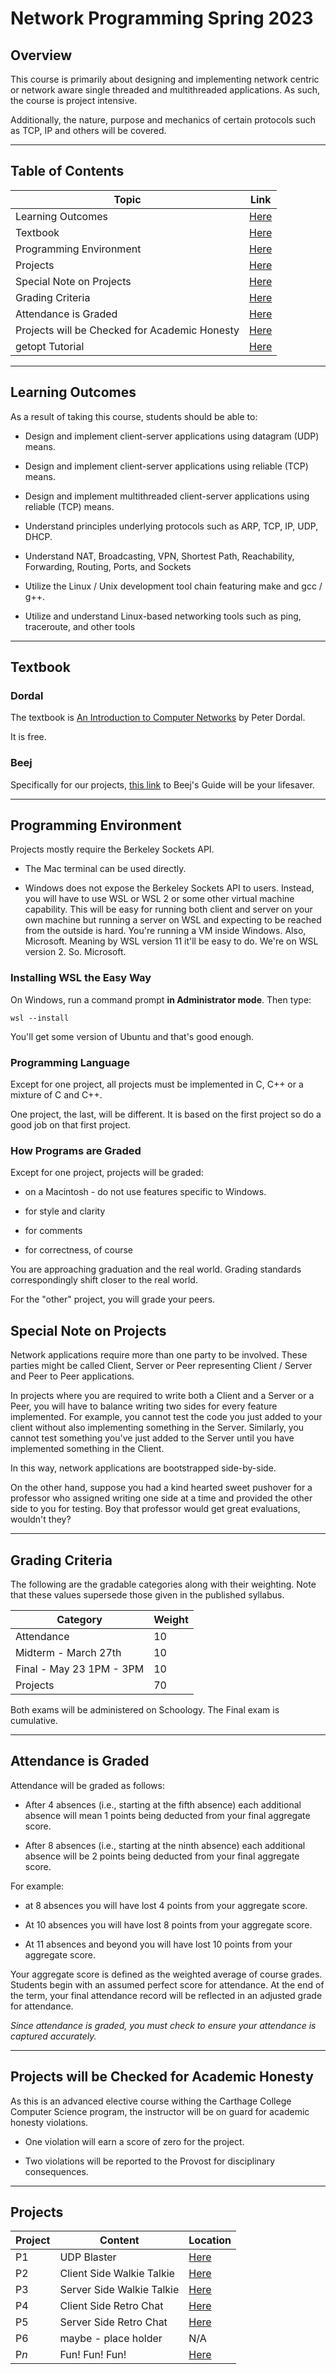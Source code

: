 # Network Programming Spring 2023

## Overview

This course is primarily about designing and implementing network
centric or network aware single threaded and multithreaded
applications. As such, the course is project intensive.

Additionally, the nature, purpose and mechanics of certain protocols
such as TCP, IP and others will be covered.

---

## Table of Contents

| Topic | Link |
| ----- | ---- |
| Learning Outcomes | [Here](#learning-outcomes) |
| Textbook | [Here](#textbook) |
| Programming Environment | [Here](#programming-environment) |
| Projects | [Here](#projects) |
| Special Note on Projects | [Here](#special-note-on-projects) |
| Grading Criteria | [Here](#grading-criteria) |
| Attendance is Graded | [Here](#attendance-is-graded) |
| Projects will be Checked for Academic Honesty | [Here](#projects-will-be-checked-for-academic-honesty) |
| getopt Tutorial | [Here](./getopt/README.md) |


---

## Learning Outcomes

As a result of taking this course, students should be able to:

* Design and implement client-server applications using datagram (UDP) means.

* Design and implement client-server applications using reliable (TCP) means.

* Design and implement multithreaded client-server applications using reliable (TCP) means.

* Understand principles underlying protocols such as ARP, TCP, IP, UDP, DHCP.

* Understand NAT, Broadcasting, VPN, Shortest Path, Reachability, Forwarding, Routing, Ports,
and Sockets

* Utilize the Linux / Unix development tool chain featuring make and gcc / g++.

* Utilize and understand Linux-based networking tools such as ping, traceroute, and other tools

---

## Textbook

### Dordal

The textbook is [An Introduction to Computer Networks](<http://intronetworks.cs.luc.edu/current2/ComputerNetworks.pdf>) by Peter
Dordal.

It is free.

### Beej

Specifically for our projects, [this
link](<https://beej.us/guide/bgnet/html/split-wide/>) to Beej's Guide
 will be your lifesaver.

---

## Programming Environment

Projects mostly require the Berkeley Sockets API.

* The Mac terminal can be used directly.

* Windows does not expose the Berkeley Sockets API to users. Instead,
you will have to use WSL or WSL 2 or some other virtual machine
capability. This will be easy for running both client and server on
your own machine but running a server on WSL and expecting to be
reached from the outside is hard. You're running a VM inside Windows.
Also, Microsoft. Meaning by WSL version 11 it'll be easy to do. We're
on WSL version 2. So. Microsoft.

### Installing WSL the Easy Way

On Windows, run a command prompt **in Administrator mode**. Then type:

```wsl --install```

You'll get some version of Ubuntu and that's good enough.

### Programming Language

Except for one project, all projects must be implemented in C, C++ or
a mixture of C and C++.

One project, the last, will be different. It is based on the first
project so do a good job on that first project.

### How Programs are Graded

Except for one project, projects will be graded:

* on a Macintosh - do not use features specific to Windows.

* for style and clarity

* for comments

* for correctness, of course

You are approaching graduation and the real world. Grading standards
correspondingly shift closer to the real world.

For the "other" project, you will grade your peers.

## Special Note on Projects

Network applications require more than one party to be involved. These
parties might be called Client, Server or Peer representing Client /
Server and Peer to Peer applications.

In projects where you are required to write both a Client and a Server
or a Peer, you will have to balance writing two sides for every
feature implemented. For example, you cannot test the code you just
added to your client without also implementing something in the Server.
Similarly, you cannot test something you've just added to the Server
until you have implemented something in the Client.

In this way, network applications are bootstrapped side-by-side.

On the other hand, suppose you had a kind hearted sweet pushover for a
professor who assigned writing one side at a time and provided the
other side to you for testing. Boy that professor would get great
evaluations, wouldn't they?

---

## Grading Criteria

The following are the gradable categories along with their weighting.
Note that these values supersede those given in the published syllabus.

| Category | Weight |
| -------- | ------ |
| Attendance | 10 |
| Midterm - March 27th | 10 |
| Final  - May 23 1PM - 3PM | 10 |
| Projects | 70 |

Both exams will be administered on Schoology. The Final exam is
cumulative.

---

## Attendance is Graded

Attendance will be graded as follows:

* After 4 absences (i.e., starting at the fifth absence) each additional
absence will mean 1 points being deducted from your final aggregate
score.

* After 8 absences (i.e., starting at the ninth absence) each additional
absence will be 2 points being deducted from your final aggregate score.

For example:

* at 8 absences you will have lost 4 points from your aggregate score.

* At 10 absences you will have lost 8 points from your aggregate score.

* At 11 absences and beyond you will have lost 10 points from your aggregate score.

Your aggregate score is defined as the weighted average of course
grades. Students begin with an assumed perfect score for attendance.
At the end of the term, your final attendance record will be reflected
in an adjusted grade for attendance.

*Since attendance is graded, you must check to ensure your attendance
is captured accurately.*

---

## Projects will be Checked for Academic Honesty

As this is an advanced elective course withing the Carthage College
Computer Science program, the instructor will be on guard for academic
honesty violations.

* One violation will earn a score of zero for the project.

* Two violations will be reported to the Provost for disciplinary
consequences.

---

## Projects

| Project | Content | Location |
| ------- | ------- | -------- |
| P1 | UDP Blaster | [Here](./projects/p1) |
| P2 | Client Side Walkie Talkie | [Here](./projects/p2_and_p3/) |
| P3 | Server Side Walkie Talkie | [Here](./projects/p2_and_p3/) |
| P4 | Client Side Retro Chat | [Here](./projects/p4_and_p5/) |
| P5 | Server Side Retro Chat | [Here](./projects/p4_and_p5/) |
| P6 | maybe - place holder | N/A |
| P*n* | Fun! Fun! Fun! | [Here](./projects/p_last/) |
